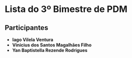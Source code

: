 # Lista do 3º Bimestre de PDM

## Participantes

- **Iago Vilela Ventura**
- **Vinicius dos Santos Magalhães Filho**
- **Yan Baptistella Rezende Rodrigues**
